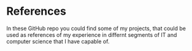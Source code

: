 # References
In these GitHub repo you could find some of my projects, that could be used as references of my experience in differnt segments of IT and computer science that I have capable of.